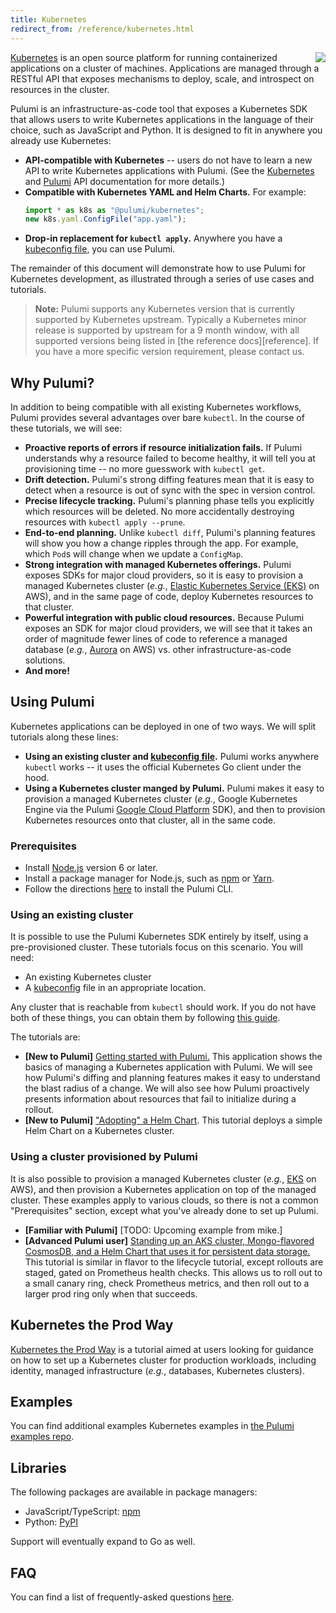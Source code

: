 ```yaml
---
title: Kubernetes
redirect_from: /reference/kubernetes.html
---
```


<img src="/images/quickstart/k8s-purple.png" align="right">

[Kubernetes][k8s] is an open source platform for running containerized applications on a cluster of
machines. Applications are managed through a RESTful API that exposes mechanisms to deploy, scale,
and introspect on resources in the cluster.

Pulumi is an infrastructure-as-code tool that exposes a Kubernetes SDK that allows users to write
Kubernetes applications in the language of their choice, such as JavaScript and Python. It is
designed to fit in anywhere you already use Kubernetes:

-   **API-compatible with Kubernetes** -- users do not have to learn a new API to write Kubernetes
    applications with Pulumi. (See the [Kubernetes][api-reference] and
    [Pulumi](/reference/pkg/nodejs/@pulumi/kubernetes/index.html) API documentation for more
    details.)
-   **Compatible with Kubernetes YAML and Helm Charts.** For example:
    ```typescript
    import * as k8s as "@pulumi/kubernetes";
    new k8s.yaml.ConfigFile("app.yaml");
    ```
-   **Drop-in replacement for `kubectl apply`.** Anywhere you have a [kubeconfig file][kubeconfig], you
    can use Pulumi.

The remainder of this document will demonstrate how to use Pulumi for Kubernetes development, as
illustrated through a series of use cases and tutorials.

> **Note:** Pulumi supports any Kubernetes version that is currently supported by Kubernetes
> upstream. Typically a Kubernetes minor release is supported by upstream for a 9 month window, with
> all supported versions being listed in [the reference docs][reference]. If you have a more
> specific version requirement, please contact us.

## Why Pulumi?

In addition to being compatible with all existing Kubernetes workflows, Pulumi provides several
advantages over bare `kubectl`. In the course of these tutorials, we will see:

-   **Proactive reports of errors if resource initialization fails.** If Pulumi understands why a
    resource failed to become healthy, it will tell you at provisioning time -- no more guesswork
    with `kubectl get`.
-   **Drift detection.** Pulumi's strong diffing features mean that it is easy to detect when a
    resource is out of sync with the spec in version control.
-   **Precise lifecycle tracking.** Pulumi's planning phase tells you explicitly which resources
    will be deleted. No more accidentally destroying resources with `kubectl apply --prune`.
-   **End-to-end planning.** Unlike `kubectl diff`, Pulumi's planning features will show you how a
    change ripples through the app. For example, which `Pod`s will change when we update a
    `ConfigMap`.
-   **Strong integration with managed Kubernetes offerings.** Pulumi exposes SDKs for major cloud
    providers, so it is easy to provision a managed Kubernetes cluster (_e.g._, [Elastic Kubernetes
    Service (EKS)][eks] on AWS), and in the same page of code, deploy Kubernetes resources to that
    cluster.
-   **Powerful integration with public cloud resources.** Because Pulumi exposes an SDK for major
    cloud providers, we will see that it takes an order of magnitude fewer lines of code to
    reference a managed database (_e.g._, [Aurora][aurora] on AWS) vs. other infrastructure-as-code
    solutions.
-   **And more!**

## Using Pulumi

Kubernetes applications can be deployed in one of two ways. We will split tutorials along these
lines:

-   **Using an existing cluster and [kubeconfig file][kubeconfig].** Pulumi works anywhere `kubectl`
    works -- it uses the official Kubernetes Go client under the hood.
-   **Using a Kubernetes cluster manged by Pulumi.** Pulumi makes it easy to provision a managed
    Kubernetes cluster (_e.g._, Google Kubernetes Engine via the Pulumi [Google Cloud Platform][gcp]
    SDK), and then to provision Kubernetes resources onto that cluster, all in the same code.

### Prerequisites

-   Install [Node.js][nodejs] version 6 or later.
-   Install a package manager for Node.js, such as [npm] or [Yarn].
-   Follow the directions [here][install] to install the Pulumi CLI.

<!-- By default, Pulumi uses the same configuration as `kubectl`, so if you're already connected to a cluster, Pulumi will
"just work." For more details, including this initial setup, please see the [Kubernetes setup page](./setup.html). -->

### Using an existing cluster

It is possible to use the Pulumi Kubernetes SDK entirely by itself, using a pre-provisioned cluster.
These tutorials focus on this scenario. You will need:

-   An existing Kubernetes cluster
-   A [kubeconfig][kubeconfig] file in an appropriate location.

Any cluster that is reachable from `kubectl` should work. If you do not have both of these things,
you can obtain them by following [this guide](https://pulumi.io/quickstart/kubernetes/setup.html).

The tutorials are:

-   **[New to Pulumi]** [Getting started with Pulumi.](./tutorial-configmap-rollout.html) This
    application shows the basics of managing a Kubernetes application with Pulumi. We will see how
    Pulumi's diffing and planning features makes it easy to understand the blast radius of a change.
    We will also see how Pulumi proactively presents information about resources that fail to
    initialize during a rollout.
-   **[New to Pulumi]** ["Adopting" a Helm Chart](./tutorial-wordpress-chart.html).
    This tutorial deploys a simple Helm Chart on a Kubernetes cluster.

### Using a cluster provisioned by Pulumi

It is also possible to provision a managed Kubernetes cluster (_e.g._, [EKS][eks] on AWS), and then
provision a Kubernetes application on top of the managed cluster. These examples apply to various
clouds, so there is not a common "Prerequisites" section, except what you've already done to set up
Pulumi.

-   **[Familiar with Pulumi]** [TODO: Upcoming example from mike.]
-   **[Advanced Pulumi user]** [Standing up an AKS cluster, Mongo-flavored CosmosDB, and a Helm
    Chart that uses it for persistent data storage.](./tutorial-p8s-rollout.html) This tutorial is
    similar in flavor to the lifecycle tutorial, except rollouts are staged, gated on Prometheus
    health checks. This allows us to roll out to a small canary ring, check Prometheus metrics, and
    then roll out to a larger prod ring only when that succeeds.

## Kubernetes the Prod Way

[Kubernetes the Prod Way](/quickstart/k8s-the-prod-way/index.html) is a tutorial aimed at users
looking for guidance on how to set up a Kubernetes cluster for production workloads, including
identity, managed infrastructure (_e.g._, databases, Kubernetes clusters).

## Examples

You can find additional examples Kubernetes examples in [the Pulumi examples
repo](https://github.com/pulumi/examples).

<!-- -   **[New to Kubernetes & Pulumi]** [Getting started with Kubernetes.](./tutorial-guestbook.html)
    This tutorial deploys a Pulumi-native adaptation of the canonical [Kubernetes Guestbook
    example][guestbook]. Kubernetes and exposing it to the Internet with a `Service`. In addition to
    very simple Kubernetes resource types, this example shows off several unique features of Pulumi,
    including diffing and incremental errors when deployment fails. -->

## Libraries

The following packages are available in package managers:

-   JavaScript/TypeScript: [npm](https://www.npmjs.com/package/@pulumi/kubernetes)
-   Python: [PyPI](https://pypi.org/project/pulumi-kubernetes/)

Support will eventually expand to Go as well.

## FAQ

You can find a list of frequently-asked questions [here](./faq.html).

[api-reference]: https://kubernetes.io/docs/reference/
[k8s]: https://kubernetes.io/
[wp]: https://github.com/pulumi/examples/tree/master/kubernetes-ts-helm-wordpress
[kubeconfig]: https://kubernetes.io/docs/tasks/access-application-cluster/configure-access-multiple-clusters/
[aws]: https://pulumi.io/quickstart/aws/index.html
[azure]: https://pulumi.io/quickstart/azure/index.html
[gcp]: https://pulumi.io/quickstart/gcp/index.html
[eks]: https://aws.amazon.com/eks/
[install]: https://pulumi.io/quickstart/install.html
[nodejs]: https://nodejs.org/en/
[npm]: https://www.npmjs.com/get-npm
[yarn]: https://yarnpkg.com/en/docs/install
[aurora]: https://aws.amazon.com/rds/aurora/
[guestbook]: https://github.com/pulumi/examples/tree/master/kubernetes-ts-guestbook
